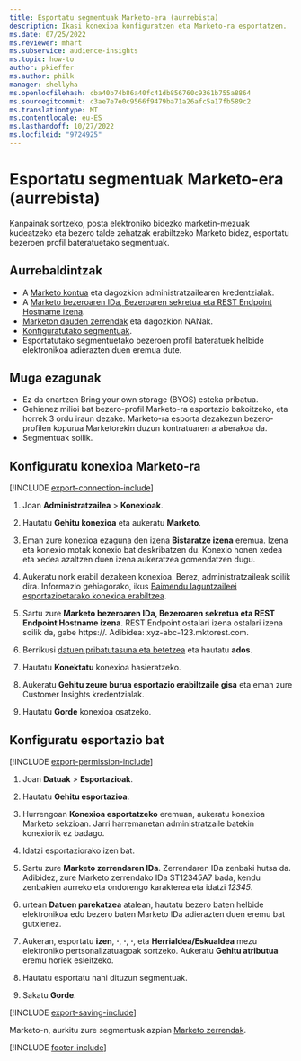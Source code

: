 ```yaml
---
title: Esportatu segmentuak Marketo-era (aurrebista)
description: Ikasi konexioa konfiguratzen eta Marketo-ra esportatzen.
ms.date: 07/25/2022
ms.reviewer: mhart
ms.subservice: audience-insights
ms.topic: how-to
author: pkieffer
ms.author: philk
manager: shellyha
ms.openlocfilehash: cba40b74b86a40fc41db856760c9361b755a8864
ms.sourcegitcommit: c3ae7e7e0c9566f9479ba71a26afc5a17fb589c2
ms.translationtype: MT
ms.contentlocale: eu-ES
ms.lasthandoff: 10/27/2022
ms.locfileid: "9724925"
---
```

# <a name="export-segments-to-marketo-preview"></a>Esportatu segmentuak Marketo-era (aurrebista)

Kanpainak sortzeko, posta elektroniko bidezko marketin-mezuak kudeatzeko eta bezero talde zehatzak erabiltzeko Marketo bidez, esportatu bezeroen profil bateratuetako segmentuak.

## <a name="prerequisites"></a>Aurrebaldintzak

- A [Marketo kontua](https://login.marketo.com/) eta dagozkion administratzailearen kredentzialak.
- A [Marketo bezeroaren IDa, Bezeroaren sekretua eta REST Endpoint Hostname izena](https://developers.marketo.com/rest-api/authentication/).
- [Marketon dauden zerrendak](https://docs.marketo.com/display/public/DOCS/Understanding+Static+Lists) eta dagozkion NANak.
- [Konfiguratutako segmentuak](segments.md).
- Esportatutako segmentuetako bezeroen profil bateratuek helbide elektronikoa adierazten duen eremua dute.

## <a name="known-limitations"></a>Muga ezagunak

- Ez da onartzen Bring your own storage (BYOS) esteka pribatua.
- Gehienez milioi bat bezero-profil Marketo-ra esportazio bakoitzeko, eta horrek 3 ordu iraun dezake. Marketo-ra esporta dezakezun bezero-profilen kopurua Marketorekin duzun kontratuaren araberakoa da.
- Segmentuak soilik.

## <a name="set-up-connection-to-marketo"></a>Konfiguratu konexioa Marketo-ra

[!INCLUDE [export-connection-include](includes/export-connection-admn.md)]

1. Joan **Administratzailea** > **Konexioak**.

1. Hautatu **Gehitu konexioa** eta aukeratu **Marketo**.

1. Eman zure konexioa ezaguna den izena **Bistaratze izena** eremua. Izena eta konexio motak konexio bat deskribatzen du. Konexio honen xedea eta xedea azaltzen duen izena aukeratzea gomendatzen dugu.

1. Aukeratu nork erabil dezakeen konexioa. Berez, administratzaileak soilik dira. Informazio gehiagorako, ikus [Baimendu laguntzaileei esportazioetarako konexioa erabiltzea](connections.md#allow-contributors-to-use-a-connection-for-exports).

1. Sartu zure **Marketo bezeroaren IDa, Bezeroaren sekretua eta REST Endpoint Hostname izena**. REST Endpoint ostalari izena ostalari izena soilik da, gabe https://. Adibidea: xyz-abc-123.mktorest.com.

1. Berrikusi [datuen pribatutasuna eta betetzea](connections.md#data-privacy-and-compliance) eta hautatu **ados**.

1. Hautatu **Konektatu** konexioa hasieratzeko.

1. Aukeratu **Gehitu zeure burua esportazio erabiltzaile gisa** eta eman zure Customer Insights kredentzialak.

1. Hautatu **Gorde** konexioa osatzeko.

## <a name="configure-an-export"></a>Konfiguratu esportazio bat

[!INCLUDE [export-permission-include](includes/export-permission.md)]

1. Joan **Datuak** > **Esportazioak**.

1. Hautatu **Gehitu esportazioa**.

1. Hurrengoan **Konexioa esportatzeko** eremuan, aukeratu konexioa Marketo sekzioan. Jarri harremanetan administratzaile batekin konexiorik ez badago.

1. Idatzi esportaziorako izen bat.

1. Sartu zure **Marketo zerrendaren IDa**. Zerrendaren IDa zenbaki hutsa da. Adibidez, zure Marketo zerrendako IDa ST12345A7 bada, kendu zenbakien aurreko eta ondorengo karakterea eta idatzi *12345*.

1. urtean **Datuen parekatzea** atalean, hautatu bezero baten helbide elektronikoa edo bezero baten Marketo IDa adierazten duen eremu bat gutxienez.

1. Aukeran, esportatu **izen**, **·**, **·**, **·**, eta **Herrialdea/Eskualdea** mezu elektroniko pertsonalizatuagoak sortzeko. Aukeratu **Gehitu atributua** eremu horiek esleitzeko.

1. Hautatu esportatu nahi dituzun segmentuak.

1. Sakatu **Gorde**.

[!INCLUDE [export-saving-include](includes/export-saving.md)]

Marketo-n, aurkitu zure segmentuak azpian [Marketo zerrendak](https://docs.marketo.com/display/public/DOCS/Understanding+Static+Lists).

[!INCLUDE [footer-include](includes/footer-banner.md)]
